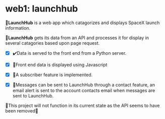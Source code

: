 # web1: launchhub
:rocket:**LaunchHub** is a web app which catagorizes and displays SpaceX launch information.

:rocket:**LaunchHub** gets its data from an API and processes it for display in several catagories based upon page request.
- [x] :heavy_check_mark:Data is served to the front end from a Python server.
- [x] :nut_and_bolt:Front end data is displayed using Javascript
- [x] :beginner:A subscriber feature is implemented.
- [x] :email:Messages can be sent to LaunchHub through a contact feature, an email alert is sent to the account contacts email when messages are sent to LaunchHub.


:space_invader:This project will not function in its current state as the API seems to have been removed:space_invader:
